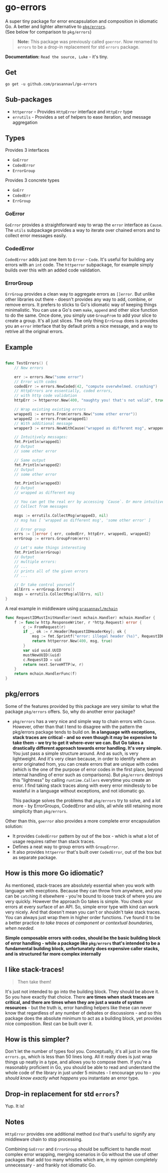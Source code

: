 # go-errors

A super tiny package for error encapsulation and composition in idiomatic Go. A better and lighter alternative to [`pkg/errors`](https://github.com/pkg/errors).  
(See below for comparison to `pkg/errors`)

> **Note:** This package was previously called `goerror`. Now renamed to `errors` to be a drop-in replacement for std `errors` package.

**Documentation:** `Read the source, Luke` - it's tiny.

## Get

`go get -u github.com/prasannavl/go-errors`

## Sub-packages

- `httperror` - Provides `HttpError` interface and `HttpErr` type
- `errutils` - Provides a set of helpers to ease iteration, and message aggregation

## Types

Provides 3 interfaces
- `GoError`
- `CodedError`
- `ErrorGroup`

Provides 3 concrete types
- `GoErr`
- `CodedErr`
- `ErrGroup`

### GoError

`GoError` provides a straightforward way to wrap the `error` interface as `Cause`. The `utils` subpackage provides a way to iterate over chained errors and to collect error messages easily.

### CodedError

`CodedError` adds just one item to `Error` - `Code`. It's useful for building any errors with an `int` code. The `httperror` subpackage, for example simply builds over this with an added code validation.

### ErrorGroup

`ErrGroup` provides a clean way to aggregate errors as `[]error`. But unlike other libraries out there - doesn't provides any way to add, combine, or remove errors. It prefers to sticks to Go's idiomatic way of keeping things minimalistic. You can use a Go's own `make`, `append` and other slice function to do the same. Once done, you simply use `GroupFrom` to add your slice to create a group. It's all just slices. The only thing `ErrGroup` does is provides you an `error` interface that by default prints a nice message, and a way to retrive all the original errors.

## Example

```go

func TestErrors() {
    // New errors

    err := errors.New("some error")
    // Error with codes
    codedErr := errors.NewCoded(42, "compute overwhelmed. crashing")
    // HttpErrors are essentially, coded errors,
    // with http code validation
    httpErr := httperror.New(400, "naughty you! that's not valid", true)

    // Wrap existing existing errors
    wrapped1 := errors.From(errors.New("some other error"))
    wrapped2 := errors.From(wrapped1)
    // With additional message
    wrapper3 := errors.NewWithCause("wrapped as different msg", wrapped2)

    // Intuitively messages:
    fmt.Println(wrapped1)
    // Output 
    // some other error

    // Same output
    fmt.Println(wrapped2)
    // Output
    // some other error

    fmt.Println(wrapped3)
    // Output
    // wrapped as different msg

    // You can get the real err by accessing `Cause`. Or more intuitively,
    // Collect from messages

    msgs := errutils.CollectMsg(wrapped3, nil)
    // msg has [ 'wrapped as different msg', 'some other error' ]

    // Error group
    errs := []error { err, codedErr, httpErr, wrapped1, wrapped2}
    errGroup := errors.GroupFrom(errs)

    // Let's make things interesting
    fmt.Println(errGroup)
    // Output
    // multiple errors:
    // ...
    // prints all of the given errors
    // ...

    // Or take control yourself
    allErrs = errGroup.Errors()
    msgs = errutils.CollectMsg(allErrs, nil)
}
```

A real example in middleware using [`prasannavl/mchain`](https://www.github.com/prasannavl/mchain)

```go
func RequestIDMustInitHandler(next mchain.Handler) mchain.Handler {
	f := func(w http.ResponseWriter, r *http.Request) error {
		c := FromRequest(r)
		if _, ok := r.Header[RequestIDHeaderKey]; ok {
			msg := fmt.Sprintf("error: illegal header (%s)", RequestIDHeaderKey)
			return httperror.New(400, msg, true)
		}
		var uid uuid.UUID
		mustNewUUID(&uid)
		c.RequestID = uid
		return next.ServeHTTP(w, r)
	}
	return mchain.HandlerFunc(f)
}
```

## pkg/errors

Some of the features provided by this package are very similar to what the package `pkg/errors` offers. So, why do another error package?

- `pkg/errors` has a very nice and simple way to chain errors with `Cause`. However, other than that I tend to disagree with the pattern the pkg/errors package tends to build on. **In a language with exceptions, stack traces are critical - and so even though it may be expensive to take them - we try to get it where-ever we can. But Go takes a drastically different approach towards error handling. It's very simple.** You just pass a simple structure around. And as such, is very lightweight. And it's very clean because, in order to identify where an error originated from, you can create errors that are unique with codes (which is the one of the purpose of error codes in the first place, beyond internal handling of error such as comparisons). But `pkg/errors` destroys this "lightness" by calling `runtime.Callers` everytime you create an error.  I find taking stack traces along with every error mindlessly to be wasteful in a language without exceptions, and not idiomatic go.

    This package solves the problems that `pkg/errors` try to solve, and a lot more - by ErrorGroups, CodedError and utils, all while still retaining more simplicity than `pkg/errors`.

Other than this, `goerror` also provides a more complete error encapsulation solution:

- It provides `CodedError` pattern by out of the box - which is what a lot of usage requires rather than stack traces.
- Defines a neat way to group errors with `GroupError`.
- It also provides `httperror` that's built over `CodedError`, out of the box but as separate package.

## How is this more Go idiomatic?

As mentioned, stack-traces are absolutely essential when you work with language with execptions. Because they can throw from anywhere, and you can be `catch`ing it elsewhere - you're bound to loose track of where you are very quickly. However the approach Go takes is simple. You check your errors at every surface of an API. So, simple error type with kind can work very nicely. And that doesn't mean you can't or shouldn't take stack traces. You can always just wrap them in higher order functions. I've found it to be a better practice *to take traces at component or contextual boundaries, when needed.*

**Simple composable errors with codes, should be the basic building block of error handling - while a package like `pkg/errors` that's intended to be a fundamental building block, unfortunately does expensive caller stacks, and is structured far more complex internally** 

## I like stack-traces! 

> Then take them! 

It's just not intended to go into the building block. They should be above it. So you have exactly that choice. There **are times when stack traces are critical, and there are times when they are just a waste of system resources** - but the truth is, error handling helpers like these can never know that regardless of any number of debates or discussions - and so this package does the absolute minimum to act as a building block, yet provides nice composition. Rest can be built over it.

## How is this simpler?

Don't let the number of types fool you. Conceptually, it's all just in one file `errors.go`, which is less than 50 lines long. All it really does is just wrap things up neatly in a type, and allows you to compose them. If you're a reasonably proficient in Go, you should be able to read and understand the whole code of the library in just under 5 minutes - I encourage you to - *you should know exactly what happens* you instantiate an error type.

## Drop-in replacement for std `errors`?

Yup. It is!

## Notes

`HttpError` provides one additional method `End` that's useful to signify any middleware chain to stop processing.

Combining `GoError` and `ErrorGroup` should be sufficient to handle most complex error wrapping, merging scenarios in Go without the use of other packages that add too many whistles which are, in my opinion completely unnecessary - and frankly not idiomatic Go.
